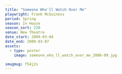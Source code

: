 ```yaml
---
title: "Someone Who'll Watch Over Me"
playwright: Frank McGuiness
period: Spring
season: In House
season_sort: 220
venue: New Theatre
date_start: 2009-03-04
date_end: 2009-03-07
assets:
  - type: poster
    image: someone_who_ll_watch_over_me_2008-09.jpg

smugmug: f54j2s
---
```

